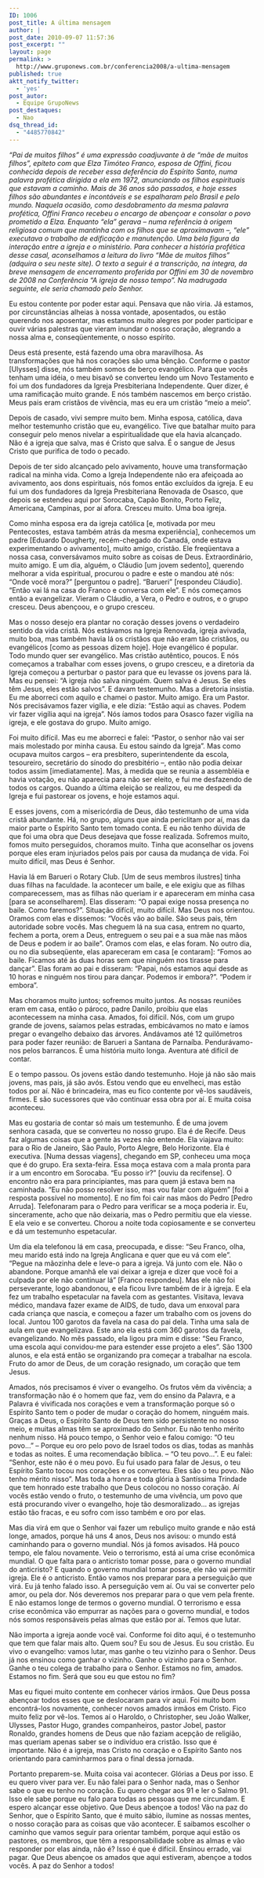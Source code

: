 ```yaml
---
ID: 1006
post_title: A última mensagem
author: |
post_date: 2010-09-07 11:57:36
post_excerpt: ""
layout: page
permalink: >
  http://www.gruponews.com.br/conferencia2008/a-ultima-mensagem
published: true
aktt_notify_twitter:
  - 'yes'
post_autor:
  - Equipe GrupoNews
post_destaques:
  - Nao
dsq_thread_id:
  - "4485770842"
---
```

<em>“Pai de muitos filhos” é uma expressão coadjuvante à de “mãe de  muitos filhos”, epíteto com que Elza Timóteo Franco, esposa de Offini,  ficou conhecida depois de receber essa deferência do Espírito Santo,  numa palavra profética dirigida a ela em 1972, anunciando os filhos  espirituais que estavam a caminho. Mais de 36 anos são passados, e hoje  esses filhos são abundantes e incontáveis e se espalharam pelo Brasil e  pelo mundo. Naquela ocasião, como desdobramento da mesma palavra  profética, Offini Franco recebeu o encargo de abençoar e consolar o povo  prometido a Elza. Enquanto “ela” gerava – numa referência à origem  religiosa comum que mantinha com os filhos que se aproximavam –, “ele”  executava o trabalho de edificação e manutenção. Uma bela figura da  interação entre a igreja e o ministério. Para conhecer a história  profética desse casal, aconselhamos a leitura do livro “Mãe de muitos  filhos” (adquira o seu neste site). O texto a seguir é a transcrição, na  íntegra, da breve mensagem de encerramento proferida por Offini em 30  de novembro de 2008 na Conferência “A igreja de nosso tempo”. Na  madrugada seguinte, ele seria chamado pelo Senhor.</em>

Eu estou contente por poder estar aqui. Pensava que não viria. Já  estamos, por circunstâncias alheias à nossa vontade, aposentados, ou  estão querendo nos aposentar, mas estamos muito alegres por poder  participar e ouvir várias palestras que vieram inundar o nosso coração,  alegrando a nossa alma e, conseqüentemente, o nosso espírito.

Deus está presente, está fazendo uma obra maravilhosa. As  transformações que há nos corações são uma bênção. Conforme o pastor  [Ulysses] disse, nós também somos de berço evangélico. Para que vocês  tenham uma idéia, o meu bisavô se converteu lendo um Novo Testamento e  foi um dos fundadores da Igreja Presbiteriana Independente. Quer dizer, é  uma ramificação muito grande. E nós também nascemos em berço cristão.  Meus pais eram cristãos de vivência, mas eu era um cristão “meio a  meio”.

Depois de casado, vivi sempre muito bem. Minha esposa, católica,  dava melhor testemunho cristão que eu, evangélico. Tive que batalhar  muito para conseguir pelo menos nivelar a espiritualidade que ela havia  alcançado. Não é a igreja que salva, mas é Cristo que salva. É o sangue  de Jesus Cristo que purifica de todo o pecado.

Depois de ter sido alcançado pelo avivamento, houve uma  transformação radical na minha vida. Como a Igreja Independente não era  afeiçoada ao avivamento, aos dons espirituais, nós fomos então excluídos  da igreja. E eu fui um dos fundadores da Igreja Presbiteriana Renovada  de Osasco, que depois se estendeu aqui por Sorocaba, Capão Bonito, Porto  Feliz, Americana, Campinas, por aí afora. Cresceu muito. Uma boa  igreja.

Como minha esposa era da igreja católica [e, motivada por meu  Pentecostes, estava também atrás da mesma experiência], conhecemos um  padre [Eduardo Dougherty, recém-chegado do Canadá, onde estava  experimentando o avivamento], muito amigo, cristão. Ele freqüentava a  nossa casa, conversávamos muito sobre as coisas de Deus. Extraordinário,  muito amigo. E um dia, alguém, o Cláudio [um jovem sedento], querendo  melhorar a vida espiritual, procurou o padre e este o mandou até nós:  “Onde você mora?” [perguntou o padre]. “Barueri” [respondeu Cláudio].  “Então vai lá na casa do Franco e conversa com ele”. E nós começamos  então a evangelizar. Vieram o Cláudio, a Vera, o Pedro e outros, e o  grupo cresceu. Deus abençoou, e o grupo cresceu.

Mas o nosso desejo era plantar no coração desses jovens o  verdadeiro sentido da vida cristã. Nós estávamos na Igreja Renovada,  igreja avivada, muito boa, mas também havia lá os cristãos que não eram  tão cristãos, ou evangélicos [como as pessoas dizem hoje]. Hoje  evangélico é popular. Todo mundo quer ser evangélico. Mas cristão  autêntico, poucos. E nós começamos a trabalhar com esses jovens, o grupo  cresceu, e a diretoria da Igreja começou a perturbar o pastor para que  eu levasse os jovens para lá. Mas eu pensei: “A igreja não salva  ninguém. Quem salva é Jesus. Se eles têm Jesus, eles estão salvos”. E  davam testemunho. Mas a diretoria insistia. Eu me aborreci com aquilo e  chamei o pastor. Muito amigo. Era um Pastor. Nós precisávamos fazer  vigília, e ele dizia: “Estão aqui as chaves. Podem vir fazer vigília  aqui na igreja”. Nós íamos todos para Osasco fazer vigília na igreja, e  ele gostava do grupo. Muito amigo.

Foi muito difícil. Mas eu me aborreci e falei: “Pastor, o senhor  não vai ser mais molestado por minha causa. Eu estou saindo da Igreja”.  Mas como ocupava muitos cargos – era presbítero, superintendente da  escola, tesoureiro, secretário do sínodo do presbitério –, então não  podia deixar todos assim [imediatamente]. Mas, à medida que se reunia a  assembléia e havia votação, eu não aparecia para não ser eleito, e fui  me desfazendo de todos os cargos. Quando a última eleição se realizou,  eu me despedi da Igreja e fui pastorear os jovens, e hoje estamos aqui.

E esses jovens, com a misericórdia de Deus, dão testemunho de uma  vida cristã abundante. Há, no grupo, alguns que ainda periclitam por aí,  mas da maior parte o Espírito Santo tem tomado conta. E eu não tenho  dúvida de que foi uma obra que Deus desejava que fosse realizada.  Sofremos muito, fomos muito perseguidos, choramos muito. Tinha que  aconselhar os jovens porque eles eram injuriados pelos pais por causa da  mudança de vida. Foi muito difícil, mas Deus é Senhor.

Havia lá em Barueri o Rotary Club. [Um de seus membros ilustres]  tinha duas filhas na faculdade. Ia acontecer um baile, e ele exigiu que  as filhas comparecessem, mas as filhas não queriam ir e apareceram em  minha casa [para se aconselharem]. Elas disseram: “O papai exige nossa  presença no baile. Como faremos?”. Situação difícil, muito difícil. Mas  Deus nos orientou. Oramos com elas e dissemos: “Vocês vão ao baile. São  seus pais, têm autoridade sobre vocês. Mas cheguem lá na sua casa,  entrem no quarto, fechem a porta, orem a Deus, entreguem o seu pai e a  sua mãe nas mãos de Deus e podem ir ao baile”. Oramos com elas, e elas  foram. No outro dia, ou no dia subseqüente, elas apareceram em casa [e  contaram]: “Fomos ao baile. Ficamos até às duas horas sem que ninguém  nos tirasse para dançar”. Elas foram ao pai e disseram: “Papai, nós  estamos aqui desde as 10 horas e ninguém nos tirou para dançar. Podemos  ir embora?”. “Podem ir embora”.

Mas choramos muito juntos; sofremos muito juntos. As nossas  reuniões eram em casa, então o pároco, padre Danilo, proibiu que elas  acontecessem na minha casa. Amados, foi difícil. Nós, com um grupo  grande de jovens, saíamos pelas estradas, embicávamos no mato e íamos  pregar o evangelho debaixo das árvores. Andávamos até 12 quilômetros  para poder fazer reunião: de Barueri a Santana de Parnaíba.  Pendurávamo-nos pelos barrancos. É uma história muito longa. Aventura  até difícil de contar.

E o tempo passou. Os jovens estão dando testemunho. Hoje já não  são mais jovens, mas pais, já são avós. Estou vendo que eu envelheci,  mas estão todos por aí. Não é brincadeira, mas eu fico contente por  vê-los saudáveis, firmes. E são sucessores que vão continuar essa obra  por aí. E muita coisa aconteceu.

Mas eu gostaria de contar só mais um testemunho. É de uma jovem  senhora casada, que se converteu no nosso grupo. Ela é de Recife. Deus  faz algumas coisas que a gente às vezes não entende. Ela viajava muito:  para o Rio de Janeiro, São Paulo, Porto Alegre, Belo Horizonte. Ela é  executiva. [Numa dessas viagens], chegando em SP, conheceu uma moça que é  do grupo. Era sexta-feira. Essa moça estava com a mala pronta para ir a  um encontro em Sorocaba. “Eu posso ir?” [ouviu da recifense]. O  encontro não era para principiantes, mas para quem já estava bem na  caminhada. “Eu não posso resolver isso, mas vou falar com alguém” [foi a  resposta possível no momento]. E no fim foi cair nas mãos do Pedro  [Pedro Arruda]. Telefonaram para o Pedro para verificar se a moça  poderia ir. Eu, sinceramente, acho que não deixaria, mas o Pedro  permitiu que ela viesse. E ela veio e se converteu. Chorou a noite toda  copiosamente e se converteu e dá um testemunho espetacular.

Um dia ela telefonou lá em casa, preocupada, e disse: “Seu Franco,  olha, meu marido está indo na Igreja Anglicana e quer que eu vá com  ele”. “Pegue na mãozinha dele e leve-o para a igreja. Vá junto com ele.  Não o abandone. Porque amanhã ele vai deixar a igreja e dizer que você  foi a culpada por ele não continuar lá” [Franco respondeu]. Mas ele não  foi perseverante, logo abandonou, e ela ficou livre também de ir à  igreja. E ela fez um trabalho espetacular na favela com as gestantes.  Visitava, levava médico, mandava fazer exame de AIDS, de tudo, dava um  enxoval para cada criança que nascia, e começou a fazer um trabalho com  os jovens do local. Juntou 100 garotos da favela na casa do pai dela.  Tinha uma sala de aula em que evangelizava. Este ano ela está com 360  garotos da favela, evangelizando. No mês passado, ela ligou pra mim e  disse: “Seu Franco, uma escola aqui convidou-me para estender esse  projeto a eles”. São 1300 alunos, e ela está então se organizando pra  começar a trabalhar na escola. Fruto do amor de Deus, de um coração  resignado, um coração que tem Jesus.

Amados, nós precisamos é viver o evangelho. Os frutos vêm da  vivência; a transformação não é o homem que faz, vem do ensino da  Palavra, e a Palavra é vivificada nos corações e vem a transformação  porque só o Espírito Santo tem o poder de mudar o coração do homem,  ninguém mais. Graças a Deus, o Espírito Santo de Deus tem sido  persistente no nosso meio, e muitas almas têm se aproximado do Senhor.  Eu não tenho mérito nenhum nisso. Há pouco tempo, o Senhor veio e falou  comigo: “O teu povo...” – Porque eu oro pelo povo de Israel todos os  dias, todas as manhãs e todas as noites. É uma recomendação bíblica. –  “O teu povo...”. E eu falei: “Senhor, este não é o meu povo. Eu fui  usado para falar de Jesus, o teu Espírito Santo tocou nos corações e os  converteu. Eles são o teu povo. Não tenho mérito nisso”. Mas toda a  honra e toda glória à Santíssima Trindade que tem honrado este trabalho  que Deus colocou no nosso coração. Aí vocês estão vendo o fruto, o  testemunho de uma vivência, um povo que está procurando viver o  evangelho, hoje tão desmoralizado... as igrejas estão tão fracas, e eu  sofro com isso também e oro por elas.

Mas dia virá em que o Senhor vai fazer um rebuliço muito grande e  não está longe, amados, porque há uns 4 anos, Deus nos avisou: o mundo  está caminhando para o governo mundial. Nós já fomos avisados. Há pouco  tempo, ele falou novamente. Veio o terrorismo, está aí uma crise  econômica mundial. O que falta para o anticristo tomar posse, para o  governo mundial do anticristo? E quando o governo mundial tomar posse,  ele não vai permitir igreja. Ele é o anticristo. Então vamos nos  preparar para a perseguição que virá. Eu já tenho falado isso. A  perseguição vem aí. Ou vai se converter pelo amor, ou pela dor. Nós  deveremos nos preparar para o que vem pela frente. E não estamos longe  de termos o governo mundial. O terrorismo e essa crise econômica vão  empurrar as nações para o governo mundial, e todos nós somos  responsáveis pelas almas que estão por aí. Temos que lutar.

Não importa a igreja aonde você vai. Conforme foi dito aqui, é o  testemunho que tem que falar mais alto. Quem sou? Eu sou de Jesus. Eu  sou cristão. Eu vivo o evangelho: vamos lutar, mas ganhe o teu vizinho  para o Senhor. Deus já nos ensinou como ganhar o vizinho. Ganhe o  vizinho para o Senhor. Ganhe o teu colega de trabalho para o Senhor.  Estamos no fim, amados. Estamos no fim. Será que sou eu que estou no  fim?

Mas eu fiquei muito contente em conhecer vários irmãos. Que Deus  possa abençoar todos esses que se deslocaram para vir aqui. Foi muito  bom encontrá-los novamente, conhecer novos amados irmãos em Cristo. Fico  muito feliz por vê-los. Temos aí o Haroldo, o Christopher, seu João  Walker, Ulysses, Pastor Hugo, grandes companheiros, pastor Jobel, pastor  Ronaldo, grandes homens de Deus que não faziam acepção de religião, mas  queriam apenas saber se o indivíduo era cristão. Isso que é importante.  Não é a igreja, mas Cristo no coração e o Espírito Santo nos orientando  para caminharmos para o final dessa jornada.

Portanto preparem-se. Muita coisa vai acontecer. Glórias a Deus  por isso. E eu quero viver para ver. Eu não falei para o Senhor nada,  mas o Senhor sabe o que eu tenho no coração. Eu quero chegar aos 91 e  ler o Salmo 91. Isso ele sabe porque eu falo para todas as pessoas que  me circundam. E espero alcançar esse objetivo. Que Deus abençoe a todos!  Vão na paz do Senhor, que o Espírito Santo, que é muito sábio, ilumine  as nossas mentes, o nosso coração para as coisas que vão acontecer. E  saibamos escolher o caminho que vamos seguir para orientar também,  porque aqui estão os pastores, os membros, que têm a responsabilidade  sobre as almas e vão responder por elas ainda, não é? Isso é que é  difícil. Ensinou errado, vai pagar. Que Deus abençoe os amados que aqui  estiveram, abençoe a todos vocês. A paz do Senhor a todos!
